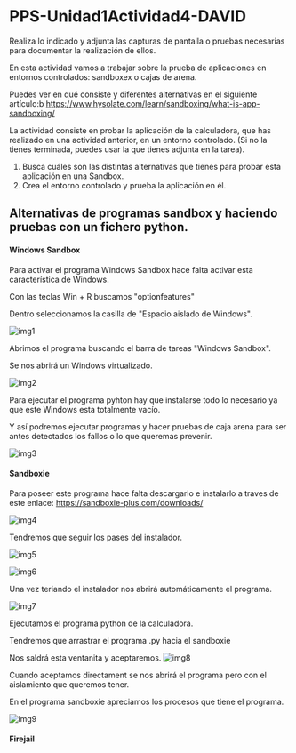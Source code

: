 # PPS-Unidad1Actividad4-DAVID

Realiza lo indicado y adjunta las capturas de pantalla o pruebas necesarias para documentar la realización de ellos.

En esta actividad vamos a trabajar sobre la prueba de aplicaciones en entornos controlados: sandboxex o cajas de arena.

Puedes ver en qué consiste y diferentes alternativas en el siguiente artículo:b https://www.hysolate.com/learn/sandboxing/what-is-app-sandboxing/

La actividad consiste en probar la aplicación de la calculadora, que has realizado en una actividad anterior, en un entorno controlado. (Si no la tienes terminada, puedes usar la que tienes adjunta en la tarea).

1. Busca cuáles son las distintas alternativas que tienes para probar esta aplicación en una Sandbox.
2. Crea el entorno controlado y prueba la aplicación en él.


## Alternativas de programas sandbox y haciendo pruebas con un fichero python.

#### Windows Sandbox
Para activar el programa Windows Sandbox hace falta activar esta característica de Windows.

Con las teclas Win + R  buscamos "optionfeatures"

Dentro seleccionamos la casilla de "Espacio aislado de Windows".

![img1](img/img1.PNG)

Abrimos el programa buscando el barra de tareas "Windows Sandbox".

Se nos abrirá un Windows virtualizado.

![img2](img/img2.PNG)

Para ejecutar el programa pyhton hay que instalarse todo lo necesario ya que este Windows esta totalmente vacío.

Y así podremos ejecutar programas y hacer pruebas de caja arena para ser antes detectados los fallos o lo que queremas prevenir.

![img3](img/img3.PNG)

#### Sandboxie

Para poseer este programa hace falta descargarlo e instalarlo a traves de este enlace:
https://sandboxie-plus.com/downloads/

![img4](img/img4.PNG)

Tendremos que seguir los pases del instalador.

![img5](img/img5.PNG)

![img6](img/img6.PNG)

Una vez teriando el instalador nos abrirá automáticamente el programa.

![img7](img/img7.PNG)

Ejecutamos el programa python de la calculadora.

Tendremos que arrastrar el programa .py hacia el sandboxie

Nos saldrá esta ventanita y aceptaremos.
![img8](img/img8.PNG)

Cuando aceptamos directament se nos abrirá el programa pero con el aislamiento que queremos tener.

En el programa sandboxie apreciamos los procesos que tiene el programa.

![img9](img/img9.PNG)

#### Firejail



